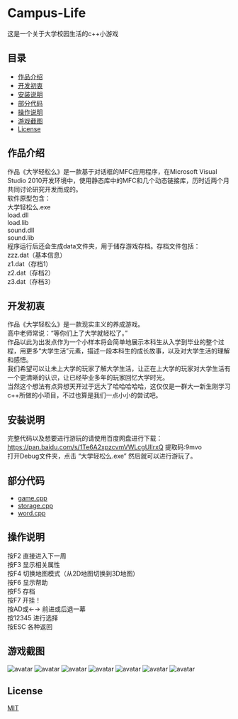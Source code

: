 # Campus-Life 
这是一个关于大学校园生活的c++小游戏

## 目录
* [作品介绍](#作品介绍)
* [开发初衷](#开发初衷)
* [安装说明](#安装说明)
* [部分代码](#部分代码)
* [操作说明](#操作说明)
* [游戏截图](#游戏截图)
* [License](#License)

## 作品介绍 <a name="作品介绍"></a>
作品《大学轻松么》是一款基于对话框的MFC应用程序，在Microsoft Visual Studio 2010开发环境中，使用静态库中的MFC和几个动态链接库，历时近两个月共同讨论研究开发而成的。</br>
软件原型包含：</br>
大学轻松么.exe</br>
load.dll</br>
load.lib</br>
sound.dll</br>
sound.lib</br>
程序运行后还会生成data文件夹，用于储存游戏存档。存档文件包括：</br>
zzz.dat（基本信息）</br>
z1.dat（存档1）</br>
z2.dat（存档2）</br>
z3.dat（存档3）</br>


## 开发初衷 <a name="开发初衷"></a>
作品《大学轻松么》是一款现实主义的养成游戏。</br>
高中老师常说：“等你们上了大学就轻松了。” </br>
作品以此为出发点作为一个小样本将会简单地展示本科生从入学到毕业的整个过程，用更多“大学生活”元素，描述一段本科生的成长故事，以及对大学生活的理解和感悟。</br>
我们希望可以让未上大学的玩家了解大学生活，让正在上大学的玩家对大学生活有一个更清晰的认识，让已经毕业多年的玩家回忆大学时光。</br>
当然这个想法有点异想天开过于远大了哈哈哈哈哈，这仅仅是一群大一新生刚学习c++所做的小项目，不过也算是我们一点小小的尝试吧。</br>

## 安装说明 <a name="安装说明"></a>

完整代码以及想要进行游玩的请使用百度网盘进行下载：https://pan.baidu.com/s/1Te6A2xpzcvmVWLcgUIlrxQ 提取码:9mvo</br>
打开Debug文件夹，点击 “大学轻松么.exe” 然后就可以进行游玩了。</br>

## 部分代码 <a name="部分代码"></a>
* [game.cpp](examples/game.cpp)
* [storage.cpp](examples/storage.cpp)
* [word.cpp](examples/word.cpp)

## 操作说明 <a name="操作说明"></a>
按F2 直接进入下一周</br>
按F3 显示相关属性</br>
按F4 切换地图模式（从2D地图切换到3D地图）</br>
按F6 显示帮助</br>
按F5 存档</br>
按F7 开挂！</br>
按AD或←→  前进或后退一幕</br>
按12345      进行选择</br>
按ESC        各种返回</br>


## 游戏截图 <a name="游戏截图"></a>

![avatar](/images/interface.png)
![avatar](/images/archive.png)
![avatar](/images/img1.png)
![avatar](/images/img2.png)
![avatar](/images/img3.png)
![avatar](/images/img4.png)
![avatar](/images/img5.png)

## License <a name="License"></a>
[MIT](LICENSE)
